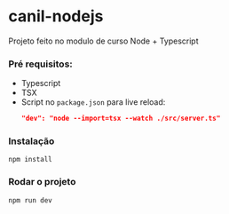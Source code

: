 # canil-nodejs
Projeto feito no modulo de curso Node + Typescript

### Pré requisitos:
- Typescript
- TSX
- Script no `package.json` para live reload:
  ```json
  "dev": "node --import=tsx --watch ./src/server.ts"

 ### Instalação
 `npm install`

 ### Rodar o projeto
 `npm run dev`